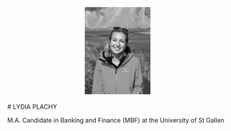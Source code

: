 <center>
  
<img src="Photo_Informal43.jpeg" alt="Informal Photo" style="height: 200px; width:150px;"/>

</center>
<br>
# LYDIA PLACHY

M.A. Candidate in Banking and Finance (MBF) at the University of St Gallen


